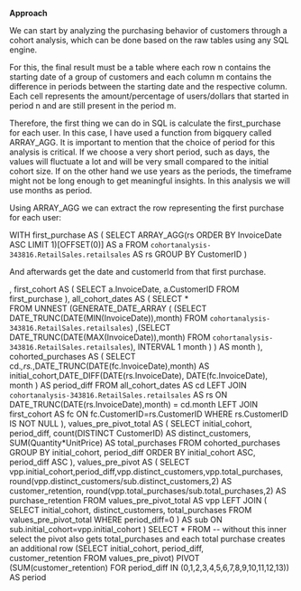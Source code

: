 **Approach**

We can start by analyzing the purchasing behavior of customers through a cohort analysis, which can be done based on the raw tables using any SQL engine.

For this, the final result must be a table where each row n contains the starting date of a group of customers and each column m contains the difference in periods between the starting 
date and the respective column. Each cell represents the amount/percentage of users/dollars that started in period n and are still present in the period m.

Therefore, the first thing we can do in SQL is calculate the first_purchase for each user. In this case, I have used a function from bigquery called ARRAY_AGG. It is important to mention that
the choice of period for this analysis is critical. If we choose a very short period, such as days, the values will fluctuate a lot and will be very small compared to the initial cohort size. If
on the other hand we use years as the periods, the timeframe might not be long enough to get meaningful insights. In this analysis we will use months as period.

Using ARRAY_AGG we can extract the row representing the first purchase for each user:

WITH first_purchase AS
(
SELECT
     ARRAY_AGG(rs ORDER BY InvoiceDate ASC LIMIT 1)[OFFSET(0)] AS a
FROM 
    `cohortanalysis-343816.RetailSales.retailsales` AS rs
GROUP BY 
    CustomerID
)

And afterwards get the date and customerId from that first purchase.

, first_cohort AS
(
SELECT 
    a.InvoiceDate, a.CustomerID
FROM 
    first_purchase 
),
all_cohort_dates AS
(
SELECT 
    *   
FROM 
     UNNEST
        (GENERATE_DATE_ARRAY
            ( 
                (SELECT DATE_TRUNC(DATE(MIN(InvoiceDate)),month)
                    FROM `cohortanalysis-343816.RetailSales.retailsales`) 
                ,(SELECT DATE_TRUNC(DATE(MAX(InvoiceDate)),month) 
                    FROM `cohortanalysis-343816.RetailSales.retailsales`), 
                 INTERVAL 1 month
            ) 
        ) AS month
), cohorted_purchases AS
(
SELECT 
    cd.*,rs.*,DATE_TRUNC(DATE(fc.InvoiceDate),month) AS initial_cohort,DATE_DIFF(DATE(rs.InvoiceDate), DATE(fc.InvoiceDate), month ) AS period_diff
FROM 
    all_cohort_dates  AS cd
LEFT JOIN 
    `cohortanalysis-343816.RetailSales.retailsales` AS rs ON DATE_TRUNC(DATE(rs.InvoiceDate),month) = cd.month
LEFT JOIN 
    first_cohort AS fc ON fc.CustomerID=rs.CustomerID
WHERE 
    rs.CustomerID IS NOT NULL
),
values_pre_pivot_total AS
(
SELECT 
    initial_cohort, period_diff, count(DISTINCT CustomerID) AS distinct_customers, SUM(Quantity*UnitPrice) AS total_purchases
FROM 
    cohorted_purchases
GROUP BY 
    initial_cohort, period_diff
ORDER BY 
    initial_cohort ASC, period_diff ASC
),
values_pre_pivot AS
(
SELECT
    vpp.initial_cohort,period_diff,vpp.distinct_customers,vpp.total_purchases, round(vpp.distinct_customers/sub.distinct_customers,2) AS customer_retention, round(vpp.total_purchases/sub.total_purchases,2) AS purchase_retention
FROM 
    values_pre_pivot_total AS vpp
LEFT JOIN 
    (
        SELECT 
            initial_cohort,
            distinct_customers,
            total_purchases
        FROM
            values_pre_pivot_total
        WHERE 
            period_diff=0
    ) AS sub
ON sub.initial_cohort=vpp.initial_cohort
)
SELECT
    * 
FROM -- without this inner select the pivot also gets total_purchases and each total purchase creates an additional row
    (SELECT 
        initial_cohort,
        period_diff,   
        customer_retention
    FROM 
        values_pre_pivot)
PIVOT
    (SUM(customer_retention) FOR period_diff IN (0,1,2,3,4,5,6,7,8,9,10,11,12,13))  AS period

